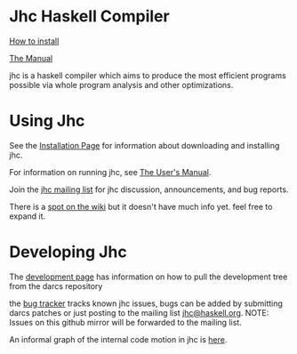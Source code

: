 # Jhc Haskell Compiler

[How to install](http://repetae.net/computer/jhc/building.shtml)

[The Manual](http://repetae.net/computer/jhc/manual.html)

jhc is a haskell compiler which aims to produce the most efficient programs possible via whole program analysis and other optimizations.

# Using Jhc

See the [Installation Page](http://repetae.net/computer/jhc/building.shtml) for information about downloading and installing jhc.

For information on running jhc, see [The User's Manual](http://repetae.net/computer/jhc/manual.html).

Join the [jhc mailing list](http://www.haskell.org/mailman/listinfo/jhc) for jhc discussion, announcements, and bug reports.

There is a [spot on the wiki](http://haskell.org/haskellwiki/Jhc) but it doesn't have much info yet. feel free to expand it.

# Developing Jhc

The [development page](http://repetae.net/computer/jhc/development.shtml) has information on how to pull the development tree from the darcs repository

the [bug tracker](http://repetae.net/computer/jhc/bug) tracks known jhc issues, bugs can be added by submitting darcs patches or just posting to the mailing list jhc@haskell.org. NOTE: Issues on this github mirror will be forwarded to the mailing list.

An informal graph of the internal code motion in jhc is [here](http://repetae.net/computer/jhc/big-picture.pdf).

